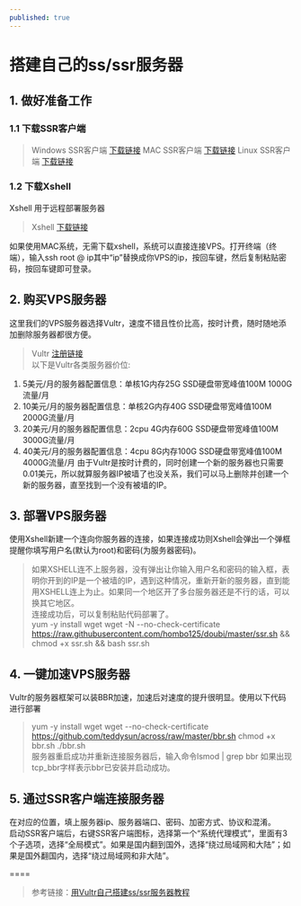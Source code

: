 ```yaml
---
published: true
---
```

# 搭建自己的ss/ssr服务器

## 1. 做好准备工作

### 1.1 下载SSR客户端
> Windows SSR客户端 [下载链接](https://github.com/shadowsocksr-backup/shadowsocksr-csharp/releases)
> MAC SSR客户端 [下载链接](https://github.com/shadowsocksr-backup/ShadowsocksX-NG/releases)
> Linux SSR客户端 [下载链接](https://github.com/erguotou520/electron-ssr/releases)

### 1.2 下载Xshell
Xshell 用于远程部署服务器
> Xshell [下载链接](http://45.32.141.248:8000/f/d91974d046/)

如果使用MAC系统，无需下载xshell，系统可以直接连接VPS。打开终端（终端），输入ssh root @ ip其中“ip”替换成你VPS的ip，按回车键，然后复制粘贴密码，按回车键即可登录。

## 2. 购买VPS服务器
这里我们的VPS服务器选择Vultr，速度不错且性价比高，按时计费，随时随地添加删除服务器都很方便。
> Vultr [注册链接](https://www.vultr.com/)  
以下是Vultr各类服务器价位:
1. 5美元/月的服务器配置信息：单核1G内存25G SSD硬盘带宽峰值100M 1000G流量/月
2. 10美元/月的服务器配置信息：单核2G内存40G SSD硬盘带宽峰值100M 2000G流量/月
3. 20美元/月的服务器配置信息：2cpu 4G内存60G SSD硬盘带宽峰值100M 3000G流量/月
4. 40美元/月的服务器配置信息：4cpu 8G内存100G SSD硬盘带宽峰值100M 4000G流量/月
由于Vultr是按时计费的，同时创建一个新的服务器也只需要0.01美元，所以就算服务器IP被墙了也没关系，我们可以马上删除并创建一个新的服务器，直至找到一个没有被墙的IP。

## 3. 部署VPS服务器
使用Xshell新建一个连向你服务器的连接，如果连接成功则Xshell会弹出一个弹框提醒你填写用户名(默认为root)和密码(为服务器密码)。
> 如果XSHELL连不上服务器，没有弹出让你输入用户名和密码的输入框，表明你开到的IP是一个被墙的IP，遇到这种情况，重新开新的服务器，直到能用XSHELL连上为止。如果同一个地区开了多台服务器还是不行的话，可以换其它地区。  
连接成功后，可以复制粘贴代码部署了。  
> yum -y install wget
> wget -N --no-check-certificate https://raw.githubusercontent.com/hombo125/doubi/master/ssr.sh && chmod +x ssr.sh && bash ssr.sh

## 4. 一键加速VPS服务器
Vultr的服务器框架可以装BBR加速，加速后对速度的提升很明显。使用以下代码进行部署
> yum -y install wget
> wget --no-check-certificate https://github.com/teddysun/across/raw/master/bbr.sh chmod +x bbr.sh
> ./bbr.sh  
服务器重启成功并重新连接服务器后，输入命令lsmod | grep bbr 如果出现tcp_bbr字样表示bbr已安装并启动成功。

## 5. 通过SSR客户端连接服务器
在对应的位置，填上服务器ip、服务器端口、密码、加密方式、协议和混淆。  
启动SSR客户端后，右键SSR客户端图标，选择第一个“系统代理模式”，里面有3个子选项，选择“全局模式”。如果是国内翻到国外，选择“绕过局域网和大陆”；如果是国外翻国内，选择“绕过局域网和非大陆”。

====

> 参考链接：[用Vultr自己搭建ss/ssr服务器教程](https://www.vpscn.net/40.html)


